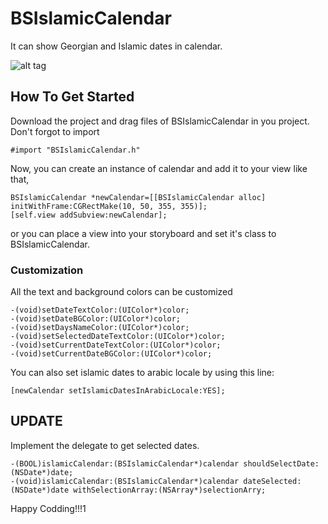 # BSIslamicCalendar
It can show Georgian and Islamic dates in calendar.  

![alt tag](https://cloud.githubusercontent.com/assets/16186934/25127517/9283fb82-244f-11e7-9b8b-38058479c244.png)

## How To Get Started
Download the project and drag files of BSIslamicCalendar in you project. Don't forgot to import
```
#import "BSIslamicCalendar.h"
```
Now, you can create an instance of calendar and add it to your view like that,
```
BSIslamicCalendar *newCalendar=[[BSIslamicCalendar alloc] initWithFrame:CGRectMake(10, 50, 355, 355)];
[self.view addSubview:newCalendar];
```
or you can place a view into your storyboard and set it's class to BSIslamicCalendar.

### Customization
All the text and background colors can be customized

```
-(void)setDateTextColor:(UIColor*)color;
-(void)setDateBGColor:(UIColor*)color;
-(void)setDaysNameColor:(UIColor*)color;
-(void)setSelectedDateTextColor:(UIColor*)color;
-(void)setCurrentDateTextColor:(UIColor*)color;
-(void)setCurrentDateBGColor:(UIColor*)color;
```
You can also set islamic dates to arabic locale by using this line:
```
[newCalendar setIslamicDatesInArabicLocale:YES];
```
## UPDATE
Implement the delegate to get selected dates. 
```
-(BOOL)islamicCalendar:(BSIslamicCalendar*)calendar shouldSelectDate:(NSDate*)date;
-(void)islamicCalendar:(BSIslamicCalendar*)calendar dateSelected:(NSDate*)date withSelectionArray:(NSArray*)selectionArry;
```

Happy Codding!!!1
